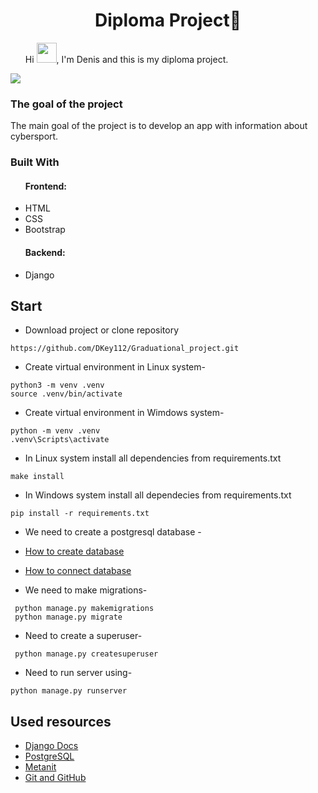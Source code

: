 <h1 align="center">Diploma Project📝</h1>

<ul>
  Hi <img src="https://github.com/blackcater/blackcater/raw/main/images/Hi.gif" height="32"/>, I'm Denis and this is my 
   diploma project.
</ul>

<img src="https://badges.frapsoft.com/os/v1/open-source.svg?v=103" >

<h3>The goal of the project</h3>
  The main goal of the project is to develop an app with information about cybersport.

<h3>Built With</h3>

<ul>
  <h4>Frontend:</h4>
  <li>HTML</li>
  <li>CSS</li>
  <li>Bootstrap</li>
  <h4>Backend:</h4>
  <li>Django</li>
</ul>

## Start

- Download project or clone repository
```
https://github.com/DKey112/Graduational_project.git
```
- Create virtual environment in Linux system-
```
python3 -m venv .venv
source .venv/bin/activate
```
- Create virtual environment in Wimdows system-
```
python -m venv .venv
.venv\Scripts\activate
```
- In Linux system install all dependencies from requirements.txt
```
make install
```
- In Windows system install all dependecies from requirements.txt
```
pip install -r requirements.txt
```
- We need to create a postgresql database  -
- <a href="https://www.postgresql.org/docs/current/sql-createdatabase.html">How to create database</a>
- <a href="https://docs.djangoproject.com/en/4.2/ref/databases/">How to connect database</a>

- We need to make migrations-
```
 python manage.py makemigrations
 python manage.py migrate
```
- Need to create a superuser-
```
 python manage.py createsuperuser
```
- Need to run server using-
```
python manage.py runserver
```


## Used resources

- [Django Docs](https://docs.djangoproject.com/en/4.2/)
- [PostgreSQL](https://www.postgresql.org/docs/current/sql-createdatabase.html)
- [Metanit](metanit.com)
- [Git and GitHub](https://www.digitalocean.com/community/tutorials/how-to-use-git-a-reference-guide) 
